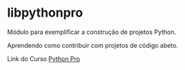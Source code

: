 # libpythonpro
Módulo para exemplificar a construção de projetos Python.

Aprendendo como contribuir com projetos de código abeto.


Link do Curso [Python Pro](https://www.pythonprobr.appspot.com)
